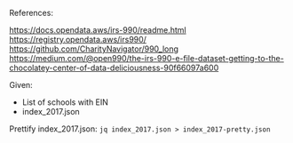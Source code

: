 References:

https://docs.opendata.aws/irs-990/readme.html
https://registry.opendata.aws/irs990/
https://github.com/CharityNavigator/990_long
https://medium.com/@open990/the-irs-990-e-file-dataset-getting-to-the-chocolatey-center-of-data-deliciousness-90f66097a600

Given:

* List of schools with EIN
* index_2017.json

Prettify index_2017.json:
`jq index_2017.json > index_2017-pretty.json`


